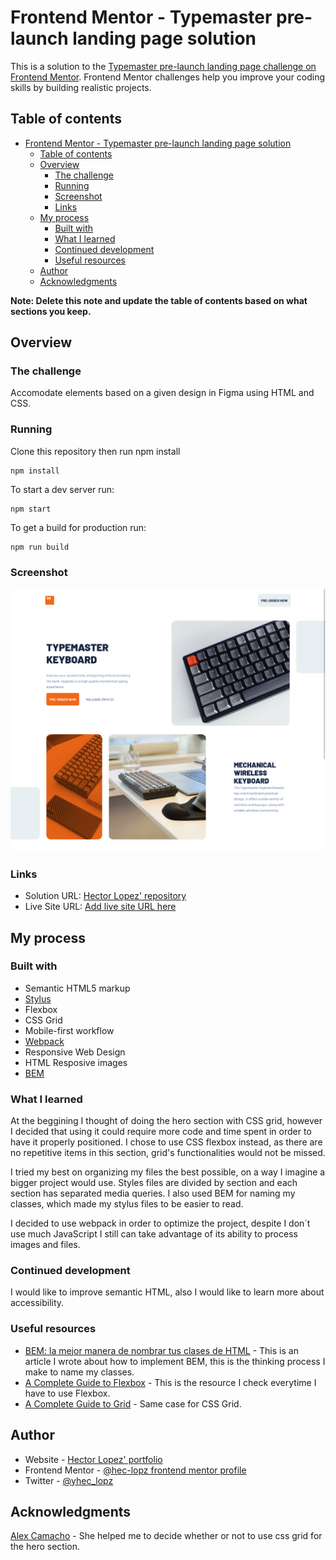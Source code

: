 # Frontend Mentor - Typemaster pre-launch landing page solution

This is a solution to the [Typemaster pre-launch landing page challenge on Frontend Mentor](https://www.frontendmentor.io/challenges/typemaster-prelaunch-landing-page-J6-Yj5J-X). Frontend Mentor challenges help you improve your coding skills by building realistic projects.

## Table of contents

- [Frontend Mentor - Typemaster pre-launch landing page solution](#frontend-mentor---typemaster-pre-launch-landing-page-solution)
  - [Table of contents](#table-of-contents)
  - [Overview](#overview)
    - [The challenge](#the-challenge)
    - [Running](#running)
    - [Screenshot](#screenshot)
    - [Links](#links)
  - [My process](#my-process)
    - [Built with](#built-with)
    - [What I learned](#what-i-learned)
    - [Continued development](#continued-development)
    - [Useful resources](#useful-resources)
  - [Author](#author)
  - [Acknowledgments](#acknowledgments)

**Note: Delete this note and update the table of contents based on what sections you keep.**

## Overview

### The challenge

Accomodate elements based on a given design in Figma using HTML and CSS.

### Running

Clone this repository then run npm install

```
npm install
```

To start a dev server run:

```
npm start
```

To get a build for production run:

```
npm run build
```

### Screenshot

![Project screenshot](./screenshots/typemaster-ss.png)

### Links

- Solution URL: [Hector Lopez' repository](https://github.com/hec-lopz/typemaster-landing-page)
- Live Site URL: [Add live site URL here](https://your-live-site-url.com)

## My process

### Built with

- Semantic HTML5 markup
- [Stylus](https://github.com/stylus/stylus/tree/dev/docs)
- Flexbox
- CSS Grid
- Mobile-first workflow
- [Webpack](https://webpack.js.org/)
- Responsive Web Design
- HTML Resposive images
- [BEM](http://getbem.com/)

### What I learned

At the beggining I thought of doing the hero section with CSS grid, however I decided that using it could require more code and time spent in order to have it properly positioned. I chose to use CSS flexbox instead, as there are no repetitive items in this section, grid's functionalities would not be missed.

I tried my best on organizing my files the best possible, on a way I imagine a bigger project would use. Styles files are divided by section and each section has separated media queries. I also used BEM for naming my classes, which made my stylus files to be easier to read.

I decided to use webpack in order to optimize the project, despite I don´t use much JavaScript I still can take advantage of its ability to process images and files.

### Continued development

I would like to improve semantic HTML, also I would like to learn more about accessibility.

### Useful resources

- [BEM: la mejor manera de nombrar tus clases de HTML](https://platzi.com/tutoriales/2008-html-css/7858-bem-la-mejor-manera-de-nombrar-tus-clases-de-html/) - This is an article I wrote about how to implement BEM, this is the thinking process I make to name my classes.
- [A Complete Guide to Flexbox](https://css-tricks.com/snippets/css/a-guide-to-flexbox/#flexbox-properties) - This is the resource I check everytime I have to use Flexbox.
- [A Complete Guide to Grid](https://css-tricks.com/snippets/css/complete-guide-grid/) - Same case for CSS Grid.

## Author

- Website - [Hector Lopez' portfolio](https://heclopz.netlify.app/)
- Frontend Mentor - [@hec-lopz frontend mentor profile](https://www.frontendmentor.io/profile/hec-lopz)
- Twitter - [@yhec_lopz](https://www.twitter.com/hec_lopz)

## Acknowledgments

[Alex Camacho](https://github.com/alexcamachogz) - She helped me to decide whether or not to use css grid for the hero section.
